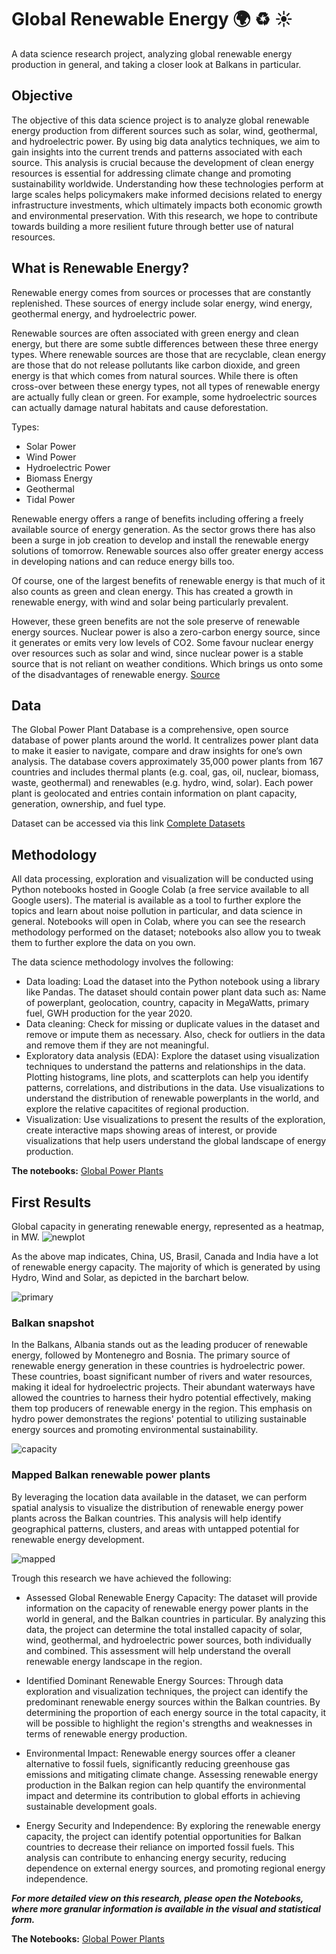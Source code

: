 # Global Renewable Energy :earth_africa: :recycle: :sunny:
A data science research project, analyzing global renewable energy production in general, and taking a closer look at Balkans in particular.

## Objective
The objective of this data science project is to analyze global renewable energy production from different sources such as solar, wind, geothermal, and hydroelectric power. By using big data analytics techniques, we aim to gain insights into the current trends and patterns associated with each source. This analysis is crucial because the development of clean energy resources is essential for addressing climate change and promoting sustainability worldwide. Understanding how these technologies perform at large scales helps policymakers make informed decisions related to energy infrastructure investments, which ultimately impacts both economic growth and environmental preservation. With this research, we hope to contribute towards building a more resilient future through better use of natural resources.


## What is Renewable Energy?

Renewable energy comes from sources or processes that are constantly replenished. These sources of energy include solar energy, wind energy, geothermal energy, and hydroelectric power.

Renewable sources are often associated with green energy and clean energy, but there are some subtle differences between these three energy types. Where renewable sources are those that are recyclable, clean energy are those that do not release pollutants like carbon dioxide, and green energy is that which comes from natural sources. While there is often cross-over between these energy types, not all types of renewable energy are actually fully clean or green. For example, some hydroelectric sources can actually damage natural habitats and cause deforestation.

Types: 
- Solar Power
- Wind Power
- Hydroelectric Power
- Biomass Energy
- Geothermal
- Tidal Power

Renewable energy offers a range of benefits including offering a freely available source of energy generation. As the sector grows there has also been a surge in job creation to develop and install the renewable energy solutions of tomorrow. Renewable sources also offer greater energy access in developing nations and can reduce energy bills too.

Of course, one of the largest benefits of renewable energy is that much of it also counts as green and clean energy. This has created a growth in renewable energy, with wind and solar being particularly prevalent.

However, these green benefits are not the sole preserve of renewable energy sources. Nuclear power is also a zero-carbon energy source, since it generates or emits very low levels of CO2. Some favour nuclear energy over resources such as solar and wind, since nuclear power is a stable source that is not reliant on weather conditions. Which brings us onto some of the disadvantages of renewable energy.
[Source](https://www.twi-global.com/technical-knowledge/faqs/renewable-energy)


## Data
The Global Power Plant Database is a comprehensive, open source database of power plants around the world. It centralizes power plant data to make it easier to navigate, compare and draw insights for one’s own analysis. The database covers approximately 35,000 power plants from 167 countries and includes thermal plants (e.g. coal, gas, oil, nuclear, biomass, waste, geothermal) and renewables (e.g. hydro, wind, solar). Each power plant is geolocated and entries contain information on plant capacity, generation, ownership, and fuel type.


Dataset can be accessed via this link [Complete Datasets](https://datasets.wri.org/dataset/globalpowerplantdatabase)


## Methodology
All data processing, exploration and visualization will be conducted using Python notebooks hosted in Google Colab (a free service available to all Google users). The material is available as a tool to further explore the topics and learn about noise pollution in particular, and data science in general. Notebooks will open in Colab, where you can see the research methodology performed on the dataset; notebooks also allow you to tweak them to further explore the data on you own.

The data science methodology involves the following:

- Data loading: Load the dataset into the Python notebook using a library like Pandas. The dataset should contain power plant data such as: Name of powerplant, geolocation, country, capacity in MegaWatts, primary fuel, GWH production for the year 2020.
- Data cleaning: Check for missing or duplicate values in the dataset and remove or impute them as necessary. Also, check for outliers in the data and remove them if they are not meaningful.
- Exploratory data analysis (EDA): Explore the dataset using visualization techniques to understand the patterns and relationships in the data. Plotting histograms, line plots, and scatterplots can help you identify patterns, correlations, and distributions in the data. Use visualizations to understand the distribution of renewable powerplants in the world, and explore the relative capacitites of regional production.
- Visualization: Use visualizations to present the results of the exploration, create interactive maps showing areas of interest, or provide visualizations that help users understand the global landscape of energy production.

**The notebooks:** [Global Power Plants](https://github.com/sepse/Global-Renewable-Energy/blob/f99d4460377f2eb809fcfeb76261e7047e808428/Global_Power.ipynb)

## First Results

Global capacity in generating renewable energy, represented as a heatmap, in MW.
![newplot](https://github.com/sepse/Global-Renewable-Energy/blob/0961e0898026870a373dd7a6c80469e69a6e0ba3/Graphics/newplot.png)

As the above map indicates, China, US, Brasil, Canada and India have a lot of renewable energy capacity. The majority of which is generated by using Hydro, Wind and Solar, as depicted in the barchart below.

![primary](https://github.com/sepse/Global-Renewable-Energy/blob/0961e0898026870a373dd7a6c80469e69a6e0ba3/Graphics/primaryfuel.png)

### Balkan snapshot

In the Balkans, Albania stands out as the leading producer of renewable energy, followed by Montenegro and Bosnia. The primary source of renewable energy generation in these countries is hydroelectric power. These countries, boast significant number of rivers and water resources, making it ideal for hydroelectric projects. Their abundant waterways have allowed the countries to harness their hydro potential effectively, making them top producers of renewable energy in the region. This emphasis on hydro power demonstrates the regions' potential to utilizing sustainable energy sources and promoting environmental sustainability.

![capacity](https://github.com/sepse/Global-Renewable-Energy/blob/7b5fb7d85d53d650c745fb3c15b1407cce7c9167/Graphics/balkanenergy.png)

 ### Mapped Balkan renewable power plants
By leveraging the location data available in the dataset, we can perform spatial analysis to visualize the distribution of renewable energy power plants across the Balkan countries. This analysis will help identify geographical patterns, clusters, and areas with untapped potential for renewable energy development.

![mapped](https://github.com/sepse/Global-Renewable-Energy/blob/7b5fb7d85d53d650c745fb3c15b1407cce7c9167/Graphics/balkanmap.png)

Trough this research we have achieved the following: 

- Assessed Global Renewable Energy Capacity: The dataset will provide information on the capacity of renewable energy power plants in the world in general, and the Balkan countries in particular. By analyzing this data, the project can determine the total installed capacity of solar, wind, geothermal, and hydroelectric power sources, both individually and combined. This assessment will help understand the overall renewable energy landscape in the region.

- Identified Dominant Renewable Energy Sources: Through data exploration and visualization techniques, the project can identify the predominant renewable energy sources within the Balkan countries. By determining the proportion of each energy source in the total capacity, it will be possible to highlight the region's strengths and weaknesses in terms of renewable energy production.

- Environmental Impact: Renewable energy sources offer a cleaner alternative to fossil fuels, significantly reducing greenhouse gas emissions and mitigating climate change. Assessing renewable energy production in the Balkan region can help quantify the environmental impact and determine its contribution to global efforts in achieving sustainable development goals.

- Energy Security and Independence: By exploring the renewable energy capacity, the project can identify potential opportunities for Balkan countries to decrease their reliance on imported fossil fuels. This analysis can contribute to enhancing energy security, reducing dependence on external energy sources, and promoting regional energy independence.

***For more detailed view on this research, please open the Notebooks, where more granular information is available in the visual and statistical form.***

**The Notebooks:** [Global Power Plants](https://github.com/sepse/Noise-Pollution-Prishtina/blob/main/Noise_Pollution_HS.ipynb)
